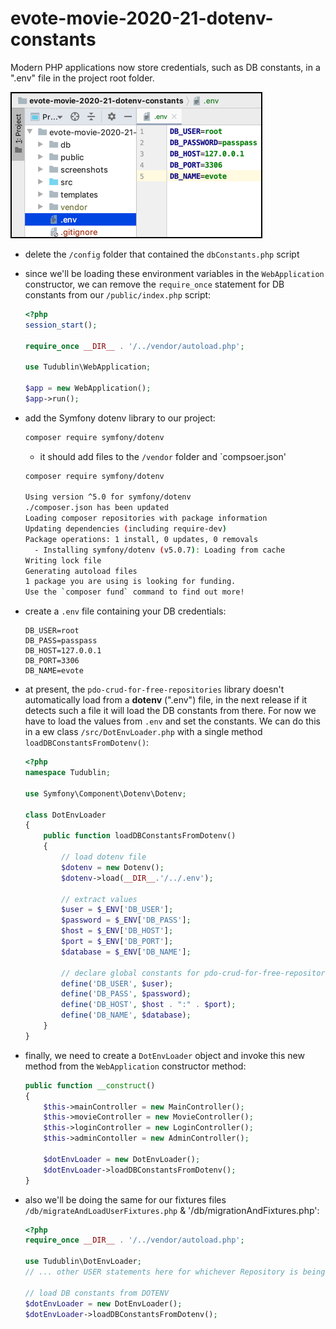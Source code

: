 # evote-movie-2020-21-dotenv-constants

Modern PHP applications now store credentials, such as DB constants, in a ".env" file in the project root folder.

![screenshot of dotenv file](screenshots/dotenv.png)

- delete the `/config` folder that contained the `dbConstants.php` script

- since we'll be loading these environment variables in the `WebApplication` constructor, we can remove the `require_once` statement for DB constants from our `/public/index.php` script:
    
    ```php
    <?php
    session_start();
    
    require_once __DIR__ . '/../vendor/autoload.php';
    
    use Tudublin\WebApplication;
    
    $app = new WebApplication();
    $app->run();
    ```

- add the Symfony dotenv library to our project:

    ```bash
    composer require symfony/dotenv
    ```

    - it should add files to the `/vendor` folder and `compsoer.json'
    
    ```bash
    composer require symfony/dotenv
    
  Using version ^5.0 for symfony/dotenv
    ./composer.json has been updated
    Loading composer repositories with package information
    Updating dependencies (including require-dev)
    Package operations: 1 install, 0 updates, 0 removals
      - Installing symfony/dotenv (v5.0.7): Loading from cache
    Writing lock file
    Generating autoload files
    1 package you are using is looking for funding.
    Use the `composer fund` command to find out more!

    ```

- create a `.env` file containing your DB credentials:

    ```dotenv
    DB_USER=root
    DB_PASS=passpass
    DB_HOST=127.0.0.1
    DB_PORT=3306
    DB_NAME=evote
    ```
  
- at present, the `pdo-crud-for-free-repositories` library doesn't automatically load from a **dotenv** (".env") file, in the next release if it detects such a file it will load the DB constants from there. For now we have to load the values from `.env` and set the constants. We can do this in a ew class `/src/DotEnvLoader.php` with a single method `loadDBConstantsFromDotenv()`:
    
    ```php
    <?php
    namespace Tudublin;
    
    use Symfony\Component\Dotenv\Dotenv;
    
    class DotEnvLoader
    {
        public function loadDBConstantsFromDotenv()
        {
            // load dotenv file
            $dotenv = new Dotenv();
            $dotenv->load(__DIR__.'/../.env');
    
            // extract values
            $user = $_ENV['DB_USER'];
            $password = $_ENV['DB_PASS'];
            $host = $_ENV['DB_HOST'];
            $port = $_ENV['DB_PORT'];
            $database = $_ENV['DB_NAME'];
    
            // declare global constants for pdo-crud-for-free-repositories
            define('DB_USER', $user);
            define('DB_PASS', $password);
            define('DB_HOST', $host . ":" . $port);
            define('DB_NAME', $database);
        }
    }
    ```

- finally, we need to create a `DotEnvLoader` object and invoke this new method from the `WebApplication` constructor method:

    ```php
    public function __construct()
    {
        $this->mainController = new MainController();
        $this->movieController = new MovieController();
        $this->loginController = new LoginController();
        $this->adminContoller = new AdminController();

        $dotEnvLoader = new DotEnvLoader();
        $dotEnvLoader->loadDBConstantsFromDotenv();    
    }
    ```
  
- also we'll be doing the same for our fixtures files `/db/migrateAndLoadUserFixtures.php` & '/db/migrationAndFixtures.php':

    ```php
    <?php
    require_once __DIR__ . '/../vendor/autoload.php';
    
    use Tudublin\DotEnvLoader;
    // ... other USER statements here for whichever Repository is being used ...
    
    // load DB constants from DOTENV
    $dotEnvLoader = new DotEnvLoader();
    $dotEnvLoader->loadDBConstantsFromDotenv();
    ```

